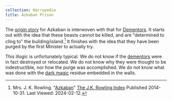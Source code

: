 ```yaml
---
collection: Harrypedia
title: Azkaban Prison
---
```


The [origin story][RIA] for Azkaban is interwoven with that for [Dementors]. It starts out with the idea that these beasts cannot be killed, and are "determined to cling to" the building/island.[^240212-2] It finishes with the idea that they have been purged by the first Minister to actually try.

This illogic is unfortunately typical. We do not know if the [dementors] were in fact destroyed or relocated. We do not know why they were thought to be indestructible, nor how the purge was accomplished. We do not know what was done with the [dark magic] residue embedded in the walls.

[dark magic]: ../magic/dark/
[Dementors]: ../non-beings/dementor/
[dementors]: ../non-beings/dementor/

[^240212-2]:
    Mrs. J. K. Rowling.
    "[Azkaban][RIA]"
    [The J.K. Rowling Index]
    Published 2014-10-31. Last Viewed: 2024-02-12.

[RIA]: https://www.rowlingindex.org/work/azkpm/
[The J.K. Rowling Index]: https://www.rowlingindex.org/
